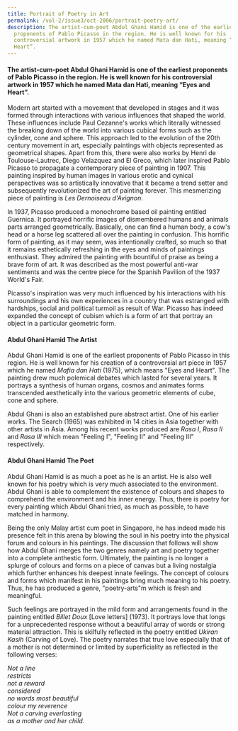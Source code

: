 ```yaml
---
title: Portrait of Poetry in Art
permalink: /vol-2/issue3/oct-2006/portrait-poetry-art/
description: The artist-cum-poet Abdul Ghani Hamid is one of the earliest
  proponents of Pablo Picasso in the region. He is well known for his
  controversial artwork in 1957 which he named Mata dan Hati, meaning “Eyes and
  Heart”.
---
```

####  The artist-cum-poet Abdul Ghani Hamid is one of the earliest proponents of Pablo Picasso in the region. He is well known for his controversial artwork in 1957 which he named Mata dan Hati, meaning “Eyes and Heart”.

Modern art started with a movement that developed in stages and it was formed through interactions with various influences that shaped the world. These influences include Paul Cezanne's works which literally witnessed the breaking down of the world into various cubical forms such as the cylinder, cone and sphere. This approach led to the evolution of the 20th century movement in art, especially paintings with objects represented as geometrical shapes. Apart from this, there were also works by Henri de Toulouse-Lautrec, Diego Velazquez and El Greco, which later inspired Pablo Picasso to propagate a contemporary piece of painting in 1907. This painting inspired by human images in various erotic and cynical perspectives was so artistically innovative that it became a trend setter and subsequently revolutionized the art of painting forever. This mesmerizing piece of painting is *Les Dernoiseau d'Avignon*.

In 1937, Picasso produced a monochrome based oil painting entitled Guernica. It portrayed horrific images of dismembered humans and animals parts arranged geometrically. Basically, one can find a human body, a cow's head or a horse leg scattered all over the painting in confusion. This horrific form of painting, as it may seem, was intentionally crafted, so much so that it remains esthetically refreshing in the eyes and minds of paintings enthusiast. They admired the painting with bountiful of praise as being a brave form of art. It was described as the most powerful anti-war sentiments and was the centre piece for the Spanish Pavilion of the 1937 World's Fair.

Picasso's inspiration was very much influenced by his interactions with his surroundings and his own experiences in a country that was estranged with hardships, social and political turmoil as result of War. Picasso has indeed expanded the concept of cubism which is a form of art that portray an object in a particular geometric form.

#### **Abdul Ghani Hamid The Artist**

Abdul Ghani Hamid is one of the earliest proponents of Pablo Picasso in this region. He is well known for his creation of a controversial art piece in 1957 which he named *Mafia dan Hati* (1975), which means "Eyes and Heart". The painting drew much polemical debates which lasted for several years. It portrays a synthesis of human organs, cosmos and animates forms transcended aesthetically into the various geometric elements of cube, cone and sphere.

Abdul Ghani is also an established pure abstract artist. One of his earlier works. The Search (1965) was exhibited in 14 cities in Asia together with other artists in Asia. Among his recent works produced are *Rasa I*, *Rasa II* and *Rasa III* which mean "Feeling I", "Feeling II" and "Feeling III" respectively.

#### **Abdul Ghani Hamid The Poet**

Abdul Ghani Hamid is as much a poet as he is an artist. He is also well known for his poetry which is very much associated to the environment. Abdul Ghani is able to complement the existence of colours and shapes to comprehend the environment and his inner energy. Thus, there is poetry for every painting which Abdul Ghani tried, as much as possible, to have matched in harmony.

Being the only Malay artist cum poet in Singapore, he has indeed made his presence felt in this arena by blowing the soul in his poetry into the physical forum and colours in his paintings. The discussion that follows will show how Abdul Ghani merges the two genres namely art and poetry together into a complete anthestic form. Ultimately, the painting is no longer a splurge of colours and forms on a piece of canvas but a living nostalgia which further enhances his deepest innate feelings. The concept of colours and forms which manifest in his paintings bring much meaning to his poetry. Thus, he has produced a genre, "poetry-arts"m which is fresh and meaningful.

Such feelings are portrayed in the mild form and arrangements found in the painting entitled *Billet Doux* [Love letters] (1973). It portrays love that longs for a unprecedented response without a beautiful array of words or strong material attraction. This is skilfully reflected in the poetry entitled *Ukiran Kasih* (Carving of Love). The poetry narrates that true love especially that of a mother is not determined or limited by superficiality as reflected in the following verses:

<i>Not a line<br>
restricts<br>
not a reward<br>
considered<br>
no words most beautiful<br>
colour my reverence<br>
Not a carving everlasting<br>
as a mother and her child.</i>





	
	
	




















